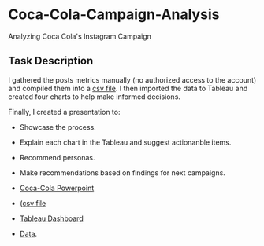 # Coca-Cola-Campaign-Analysis
Analyzing Coca Cola's Instagram Campaign

## Task Description

I gathered the posts metrics manually (no authorized access to the account) and compiled them into a [csv file](https://github.com/jenn-db/Coca-Cola-Campaign-Analysis/blob/main/Coke_IG_posts.csv). I then imported the data to Tableau and created four charts to help make informed decisions.

Finally, I created a presentation to:
* Showcase the process.
* Explain each chart in the Tableau and suggest actionanble items.
* Recommend personas.
* Make recommendations based on findings for next campaigns.
  

* [Coca-Cola Powerpoint](https://drive.google.com/file/d/1HMaX-PeBZGe0LD78E5EpYUnQvUaAvbFj/view?usp=sharing)
* ([csv file](https://github.com/jenn-db/Coca-Cola-Campaign-Analysis/blob/main/Coke_IG_posts.csv)
* [Tableau Dashboard](https://public.tableau.com/views/coke_16932534217670/CampaignDashboard?:language=en-US&publish=yes&:display_count=n&:origin=viz_share_link)
* [Data](https://github.com/jenn-db/Coca-Cola-Campaign-Analysis/blob/main/Coke_IG_posts.csv).

